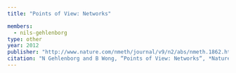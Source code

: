 ```yaml
---
title: "Points of View: Networks"

members:
  - nils-gehlenborg
type: other
year: 2012
publisher: "http://www.nature.com/nmeth/journal/v9/n2/abs/nmeth.1862.html"
citation: "N Gehlenborg and B Wong, “Points of View: Networks“, *Nature Methods* **9**(2):115 (2012)."
---
```

